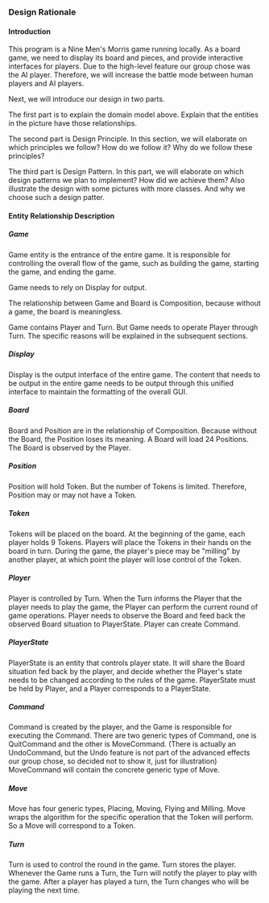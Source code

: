 ### Design Rationale

#### Introduction

This program is a Nine Men's Morris game running locally. As a board game, we need to display its board and pieces, and provide interactive interfaces for players. Due to the high-level feature our group chose was the AI player. Therefore, we will increase the battle mode between human players and AI players.

Next, we will introduce our design in two parts.

The first part is to explain the domain model above. Explain that the entities in the picture have those relationships.

The second part is Design Principle. In this section, we will elaborate on which principles we follow? How do we follow it? Why do we follow these principles?

The third part is Design Pattern. In this part, we will elaborate on which design patterns we plan to implement? How did we achieve them? Also illustrate the design with some pictures with more classes. And why we choose such a design patter.



#### Entity Relationship Description

#####  Game

Game entity is the entrance of the entire game. It is responsible for controlling the overall flow of the game, such as building the game, starting the game, and ending the game.

Game needs to rely on Display for output.

The relationship between Game and Board is Composition, because without a game, the board is meaningless.

Game contains Player and Turn. But Game needs to operate Player through Turn. The specific reasons will be explained in the subsequent sections.



##### Display

Display is the output interface of the entire game. The content that needs to be output in the entire game needs to be output through this unified interface to maintain the formatting of the overall GUI.



##### Board

Board and Position are in the relationship of Composition. Because without the Board, the Position loses its meaning. A Board will load 24 Positions. The Board is observed by the Player.



##### Position

Position will hold Token. But the number of Tokens is limited. Therefore, Position may or may not have a Token.



##### Token

Tokens will be placed on the board. At the beginning of the game, each player holds 9 Tokens. Players will place the Tokens in their hands on the board in turn. During the game, the player's piece may be "milling" by another player, at which point the player will lose control of the Token.



##### Player

Player is controlled by Turn. When the Turn informs the Player that the player needs to play the game, the Player can perform the current round of game operations. Player needs to observe the Board and feed back the observed Board situation to PlayerState. Player can create Command.



##### PlayerState

PlayerState is an entity that controls player state. It will share the Board situation fed back by the player, and decide whether the Player's state needs to be changed according to the rules of the game. PlayerState must be held by Player, and a Player corresponds to a PlayerState.



##### Command

Command is created by the player, and the Game is responsible for executing the Command. There are two generic types of Command, one is QuitCommand and the other is MoveCommand. (There is actually an UndoCommand, but the Undo feature is not part of the advanced effects our group chose, so decided not to show it, just for illustration)
MoveCommand will contain the concrete generic type of Move.



##### Move

Move has four generic types, Placing, Moving, Flying and Milling. Move wraps the algorithm for the specific operation that the Token will perform. So a Move will correspond to a Token.



##### Turn

Turn is used to control the round in the game. Turn stores the player. Whenever the Game runs a Turn, the Turn will notify the player to play with the game. After a player has played a turn, the Turn changes who will be playing the next time.
